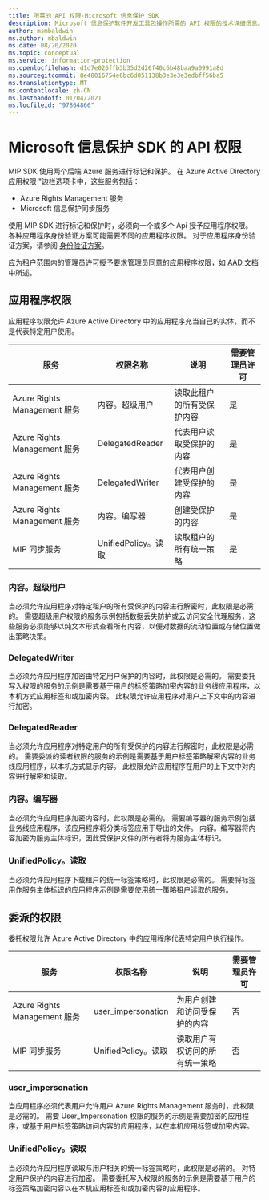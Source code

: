 ```yaml
---
title: 所需的 API 权限-Microsoft 信息保护 SDK
description: Microsoft 信息保护软件开发工具包操作所需的 API 权限的技术详细信息。
author: msmbaldwin
ms.author: mbaldwin
ms.date: 08/20/2020
ms.topic: conceptual
ms.service: information-protection
ms.openlocfilehash: d1d7e026ffb3b35d2d26f40c6b48baa9a0991a8d
ms.sourcegitcommit: 8e48016754e6bc6d051138b3e3e3e3edbff56ba5
ms.translationtype: MT
ms.contentlocale: zh-CN
ms.lasthandoff: 01/04/2021
ms.locfileid: "97864866"
---
```

# <a name="api-permissions-for-the-microsoft-information-protection-sdk"></a>Microsoft 信息保护 SDK 的 API 权限

MIP SDK 使用两个后端 Azure 服务进行标记和保护。 在 Azure Active Directory 应用权限 "边栏选项卡中，这些服务包括：

- Azure Rights Management 服务
- Microsoft 信息保护同步服务

使用 MIP SDK 进行标记和保护时，必须向一个或多个 Api 授予应用程序权限。 各种应用程序身份验证方案可能需要不同的应用程序权限。 对于应用程序身份验证方案，请参阅 [身份验证方案](/azure/active-directory/develop/authentication-flows-app-scenarios)。

应为租户范围内的管理员许可授予要求管理员同意的应用程序权限，如 [AAD 文档](/azure/active-directory/manage-apps/grant-admin-consent#grant-admin-consent-in-app-registrations)中所述。

## <a name="application-permissions"></a>应用程序权限

应用程序权限允许 Azure Active Directory 中的应用程序充当自己的实体，而不是代表特定用户使用。

| 服务                         | 权限名称           | 说明                                  | 需要管理员许可 |
| ------------------------------- | ------------------------- | -------------------------------------------- | ---------------------- |
| Azure Rights Management 服务 | 内容。超级用户         | 读取此租户的所有受保护内容   | 是                    |
| Azure Rights Management 服务 | DelegatedReader   | 代表用户读取受保护的内容   | 是                    |
| Azure Rights Management 服务 | DelegatedWriter   | 代表用户创建受保护的内容 | 是                    |
| Azure Rights Management 服务 | 内容。编写器            | 创建受保护的内容                     | 是                    |
| MIP 同步服务                | UnifiedPolicy。读取 | 读取租户的所有统一策略      | 是                    |

### <a name="contentsuperuser"></a>内容。超级用户

当必须允许应用程序对特定租户的所有受保护的内容进行解密时，此权限是必需的。 需要超级用户权限的服务示例包括数据丢失防护或云访问安全代理服务，这些服务必须能够以纯文本形式查看所有内容，以便对数据的流动位置或存储位置做出策略决策。  

### <a name="contentdelegatedwriter"></a>DelegatedWriter

当必须允许应用程序加密由特定用户保护的内容时，此权限是必需的。 需要委托写入权限的服务的示例是需要基于用户的标签策略加密内容的业务线应用程序，以本机方式应用标签和或加密内容。 此权限允许应用程序对用户上下文中的内容进行加密。

### <a name="contentdelegatedreader"></a>DelegatedReader

当必须允许应用程序对特定用户的所有受保护的内容进行解密时，此权限是必需的。 需要委派的读者权限的服务的示例是需要基于用户标签策略解密内容的业务线应用程序，以本机方式显示内容。 此权限允许应用程序在用户的上下文中对内容进行解密和读取。

### <a name="contentwriter"></a>内容。编写器

当必须允许应用程序加密内容时，此权限是必需的。 需要编写器的服务示例包括业务线应用程序，该应用程序将分类标签应用于导出的文件。 内容。编写器将内容加密为服务主体标识，因此受保护文件的所有者将为服务主体标识。

### <a name="unifiedpolicytenantread"></a>UnifiedPolicy。读取

当必须允许应用程序下载租户的统一标签策略时，此权限是必需的。 需要将标签用作服务主体标识的应用程序示例是需要使用统一策略租户读取的服务。

## <a name="delegated-permissions"></a>委派的权限

委托权限允许 Azure Active Directory 中的应用程序代表特定用户执行操作。

| 服务                         | 权限名称         | 说明                                      | 需要管理员许可 |
| ------------------------------- | ----------------------- | ------------------------------------------------ | ---------------------- |
| Azure Rights Management 服务 | user_impersonation      | 为用户创建和访问受保护的内容 | 否                     |
| MIP 同步服务                | UnifiedPolicy。读取 | 读取用户有权访问的所有统一策略   | 否                     |

### <a name="user_impersonation"></a>user_impersonation

当应用程序必须代表用户允许用户 Azure Rights Management 服务时，此权限是必需的。 需要 User_Impersonation 权限的服务的示例是需要加密的应用程序，或基于用户标签策略访问内容的应用程序，以在本机应用标签或加密内容。
  
### <a name="unifiedpolicyuserread"></a>UnifiedPolicy。读取

当必须允许应用程序读取与用户相关的统一标签策略时，此权限是必需的。 对特定用户保护的内容进行加密。 需要委托写入权限的服务的示例是需要基于用户的标签策略加密内容以在本机应用标签和或加密内容的应用程序。